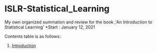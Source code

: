 # ISLR-Statistical_Learning
My own organized summation and review for the book ,'An Introduction to Statistical Learning'   *Start : January 12, 2021

Contents table is as follows:


1. [Introduction](https://github.com/AhnJunYeong0319/ISLR-Statistical_Learning/tree/main/1.%20Introduction)
